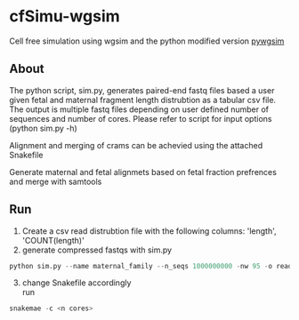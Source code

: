 # cfSimu-wgsim
Cell free simulation using wgsim and the python modified version [pywgsim](https://github.com/ialbert/pywgsim)

## About
The python script, sim.py, generates paired-end fastq files based a user given fetal and maternal fragment length distrubtion as a tabular csv file. The output is multiple fastq files depending on user defined number of sequences and number of cores. Please refer to script for input options (python sim.py -h)

Alignment and merging of crams can be achevied using the attached Snakefile

Generate maternal and fetal alignmets based on fetal fraction prefrences and merge with samtools 

## Run
1. Create a csv read distrubtion file with the following columns: 'length', 'COUNT(length)'
2. generate compressed fastqs with sim.py
```python 
python sim.py --name maternal_family --n_seqs 1000000000 -nw 95 -o reads_maternal
```
3. change Snakefile accordingly </br>
run </br>
```python
snakemae -c <n cores>
```
